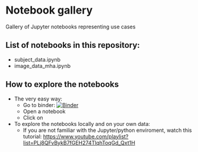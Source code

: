 # Notebook gallery


Gallery of Jupyter notebooks representing use cases

## List of notebooks in this repository: 
- subject_data.ipynb
- image_data_mha.ipynb


## How to explore the notebooks

- The very easy way: 
  - Go to binder: [![Binder](https://mybinder.org/badge_logo.svg)](https://mybinder.org/v2/gh/JCMSK/nb_gallery/master)
  - Open a notebook
  - Click on 
- To explore the notebooks locally and on your own data: 
  - If you are not familiar with the Jupyter/python enviroment, watch this tutorial: https://www.youtube.com/playlist?list=PLj8QFvBykB7fGEH274TlqhToqGd_Qxt1H



